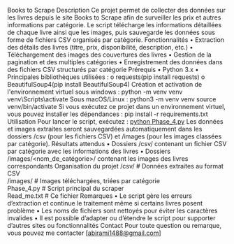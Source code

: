 
Books to Scrape
Description
Ce projet permet de collecter des données sur les livres depuis le site Books to Scrape afin de surveiller les prix et autres informations par catégorie.
Le script télécharge les informations détaillées de chaque livre ainsi que les images, puis sauvegarde les données sous forme de fichiers CSV organisés par catégorie.
Fonctionnalités
•	Extraction des détails des livres (titre, prix, disponibilité, description,  etc.)
•	Téléchargement des images des couvertures des livres
•	Gestion de la pagination et des multiples catégories
•	Enregistrement des données dans des fichiers CSV structurés par catégorie
Prérequis
•	Python 3.x
•	Principales bibliothèques utilisées :
o	requests(pip install requests)
o	BeautifulSoup4(pip install BeautifulSoup4)
Création et activation de l'environnement virtuel
sous windows :
python -m venv venv
venv\Scripts\activate
Sous macOS/Linux :
python3 -m venv venv
source venv/bin/activate
Si vous exécutez ce projet dans un environnement virtuel, vous pouvez installer les dépendances :
pip install -r requirements.txt
Utilisation
Pour lancer le script, exécutez :
[python Phase_4.py](https://github.com/abi-seg/Project_2/blob/main/Phase_4.py)
Les données et images extraites seront sauvegardées automatiquement dans les dossiers /csv (pour les fichiers CSV) et /images (pour les images classées par catégorie).
Résultats attendus
•	Dossiers /csv/ contenant un fichier CSV par catégorie avec les informations des livres
•	Dossiers /images/<nom_de_catégorie>/ contenant les images des livres correspondants
Organisation du projet
/csv/               # Données extraites au format CSV  
/images/            # Images téléchargées, triées par catégorie  
Phase_4.py          # Script principal du scraper  
Read_me.txt          # Ce fichier
Remarques
•	Le script gère les erreurs d’extraction et continue le traitement même si certains livres posent problème
•	Les noms de fichiers sont nettoyés pour éviter les caractères invalides
•	Il est possible d’adapter ou d’étendre le script pour supporter d’autres sites ou fonctionnalités
Contact
Pour toute question ou remarque, vous pouvez me contacter [abirami1488@gmail.com]
